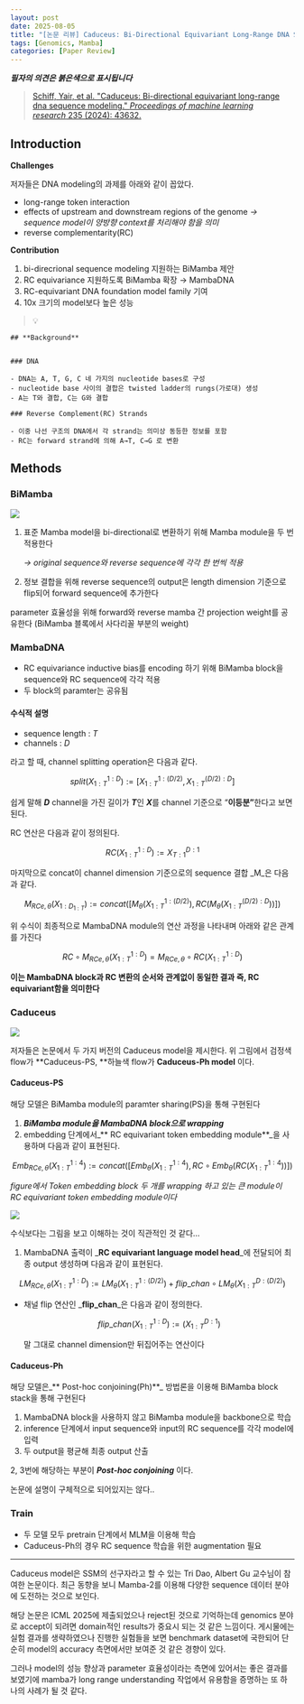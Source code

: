 ```yaml
---
layout: post
date: 2025-08-05
title: "[논문 리뷰] Caduceus: Bi-Directional Equivariant Long-Range DNA Sequence Modeling"
tags: [Genomics, Mamba]
categories: [Paper Review]
---
```


<span class="notion-red">_**필자의 의견은 붉은색으로 표시됩니다**_</span>


> [Schiff, Yair, et al. "Caduceus: Bi-directional equivariant long-range dna sequence modeling." ](https://pmc.ncbi.nlm.nih.gov/articles/PMC12189541/)[_Proceedings of machine learning research_](https://pmc.ncbi.nlm.nih.gov/articles/PMC12189541/)[ 235 (2024): 43632.](https://pmc.ncbi.nlm.nih.gov/articles/PMC12189541/)



## Introduction


**Challenges**


저자들은 DNA modeling의 과제를 아래와 같이 꼽았다.

- long-range token interaction
- effects of upstream and downstream regions of the genome 
_→ sequence model이 양방향 context를 처리해야 함을 의미_
- reverse complementarity(RC)

**Contribution**

1. bi-direcrional sequence modeling 지원하는 BiMamba 제안
1. RC equivariance 지원하도록 BiMamba 확장 → MambaDNA
1. RC-equivariant DNA foundation model family 기여
1. 10x 크기의 model보다 높은 성능

> 💡 


	## **Background**


	### DNA

	- DNA는 A, T, G, C 네 가지의 nucleotide bases로 구성
	- nucleotide base 사이의 결합은 twisted ladder의 rungs(가로대) 생성
	- A는 T와 결합, C는 G와 결합

	### Reverse Complement(RC) Strands

	- 이중 나선 구조의 DNA에서 각 strand는 의미상 동등한 정보를 포함
	- RC는 forward strand에 의해 A→T, C→G 로 변환


## Methods



### BiMamba


![](https://prod-files-secure.s3.us-west-2.amazonaws.com/542b861c-36a8-4051-84e5-8804b6728dba/2c247d59-7815-4980-99f0-8f0d21f445a7/image.png?X-Amz-Algorithm=AWS4-HMAC-SHA256&X-Amz-Content-Sha256=UNSIGNED-PAYLOAD&X-Amz-Credential=ASIAZI2LB466TWXR6WEA%2F20250929%2Fus-west-2%2Fs3%2Faws4_request&X-Amz-Date=20250929T180132Z&X-Amz-Expires=3600&X-Amz-Security-Token=IQoJb3JpZ2luX2VjEFAaCXVzLXdlc3QtMiJGMEQCIEBWQQTloTf38su5MI4LSmjcIy7pUDvZdg7O9k8yiinBAiBmL7itRBZUbz120uCJeqNhyvmuKy5g1GBXUHNu%2BJXiJSqIBAjZ%2F%2F%2F%2F%2F%2F%2F%2F%2F%2F8BEAAaDDYzNzQyMzE4MzgwNSIM1%2BqmezNEcwIQOe3cKtwDdyCmLXFNLo0KdMTz6cl6JElfIFxCzqaCiwI%2Fuj5IZzDzGNNcXpCfRYetELAJIiOSSiZvcWCGIaI2ILw6UNny9l4HoGiftODhbcsRHNEBw5d4embrwEstyfXvGbNAPY4lZnwQvObc1gvs7KijhNP9Kcy5yj3LMdT36a0FUvICxT5xDtWh%2Bro1YimAvucuHVvs7VelzY%2BemBFo9s7gnv%2F9jYdg5nDq3Hc4iUeS%2FFm556U7lX4b4DeZH7ozlRyCPOQ6Qx1aAS%2B%2FiMA2BkYG5Wu7JV9tcGKlslPWUni8huy3OjFa7tQ70OF1oKGFwZY%2Fkln6Xy%2FeLx0S%2B3cfaaEM4hudXtfm1m8vp72eNQR2FIMfi6EW5nPSqox6VxgiGNAas9Oqn3mUL%2F0nsVPXggPiHKhRWL7P6wjgnG9Ez05emFAhswBwVTdZ37lT%2FHAYICpiDCRT2kMx1hb6pq06tv2QNRYGSK5fAwqDumapivBQhGOTsPmE8yb9p4eOH7mkqpvpsok4X8ZMyEUUR1GXkECaqMwgQhf56AY%2FPzgJYM19zQu6rmSISscfxF0kh42CFl6Iqg9%2Fv%2Bi89%2B8UEGkVRgAmOq30EJC6PIoJmCzFBcx5NlhRX7bYHkHo6LaGWTaVLzcwx9zqxgY6pgFpW52DYiBwQGYQ2hwGn37doOqWg9PaXjyMczYo1hoLWILyOboC%2BsmZ2MAoXJlaoA37Smh4X3bPVGEfkgiju7qCe6%2BmcsQjn8h4x5Yy43KvQMteBhsB%2BaChUqWjNqmRv0nNYD3U9xExs8542CdaP1ioMnbga%2ByQl%2FQcczFDe9Q6vOMJhgItDBlkxy2G8wBdr4MOYE8QmcmXZL0yKj5R4N%2Bflg1mELYR&X-Amz-Signature=3303242fd83a058bdb7f9d8c30ec8275b9a096719638fd1c3a3464cfcf435e54&X-Amz-SignedHeaders=host&x-amz-checksum-mode=ENABLED&x-id=GetObject)

1. 표준 Mamba model을 bi-directional로 변환하기 위해 Mamba module을 두 번 적용한다

	_→ original sequence와 reverse sequence에 각각 한 번씩 적용_

1. 정보 결합을 위해 reverse sequence의 output은 length dimension 기준으로 flip되어 forward sequence에 추가한다

parameter 효율성을 위해 forward와 reverse mamba 간 projection weight를 공유한다 (BiMamba 블록에서 사다리꼴 부분의 weight)



### MambaDNA

- RC equivariance inductive bias를 encoding 하기 위해 BiMamba block을 sequence와 RC sequence에 각각 적용
- 두 block의 paramter는 공유됨


#### 수식적 설명

- sequence length : _T_
- channels : _D_

라고 할 때,  channel splitting operation은 다음과 같다.


$$
split(X^{1:D}_{1:T}):=[X^{1:(D/2)}_{1:T},X^{(D/2):D}_{1:T}]
$$


<span class="notion-red">쉽게 말해 </span><span class="notion-red">_**D**_</span><span class="notion-red"> channel을 가진 길이가 </span><span class="notion-red">_**T**_</span><span class="notion-red">인 </span><span class="notion-red">_**X**_</span><span class="notion-red">를 channel 기준으로 “</span><span class="notion-red">**이등분”**</span><span class="notion-red">한다고 보면 된다.</span>


RC 연산은 다음과 같이 정의된다.


$$
RC(X^{1:D}_{1:T}):=X^{D:1}_{T:1}
$$


마지막으로 concat이 channel dimension 기준으로의 sequence 결합 _M_은 다음과 같다.


$$
M_{RCe,\theta}(X_{1:D_{1:T}}):=concat([M_{\theta}(X^{1:(D/2)}_{1:T}),RC(M_{\theta}(X^{(D/2):D}_{1:T}))])
$$


위 수식이 최종적으로 MambaDNA module의 연산 과정을 나타내며 아래와 같은 관계를 가진다


$$
RC\circ M_{RCe,\theta}(X^{1:D}_{1:T}) = M_{RCe,\theta} \circ RC(X^{1:D}_{1:T})
$$


**이는 MambaDNA block과 RC 변환의 순서와 관계없이 동일한 결과 즉, RC equivariant함을 의미한다**



### Caduceus


![](https://prod-files-secure.s3.us-west-2.amazonaws.com/542b861c-36a8-4051-84e5-8804b6728dba/f94a60d7-8145-473b-aef9-7c68d3ec604a/image.png?X-Amz-Algorithm=AWS4-HMAC-SHA256&X-Amz-Content-Sha256=UNSIGNED-PAYLOAD&X-Amz-Credential=ASIAZI2LB466TWXR6WEA%2F20250929%2Fus-west-2%2Fs3%2Faws4_request&X-Amz-Date=20250929T180134Z&X-Amz-Expires=3600&X-Amz-Security-Token=IQoJb3JpZ2luX2VjEFAaCXVzLXdlc3QtMiJGMEQCIEBWQQTloTf38su5MI4LSmjcIy7pUDvZdg7O9k8yiinBAiBmL7itRBZUbz120uCJeqNhyvmuKy5g1GBXUHNu%2BJXiJSqIBAjZ%2F%2F%2F%2F%2F%2F%2F%2F%2F%2F8BEAAaDDYzNzQyMzE4MzgwNSIM1%2BqmezNEcwIQOe3cKtwDdyCmLXFNLo0KdMTz6cl6JElfIFxCzqaCiwI%2Fuj5IZzDzGNNcXpCfRYetELAJIiOSSiZvcWCGIaI2ILw6UNny9l4HoGiftODhbcsRHNEBw5d4embrwEstyfXvGbNAPY4lZnwQvObc1gvs7KijhNP9Kcy5yj3LMdT36a0FUvICxT5xDtWh%2Bro1YimAvucuHVvs7VelzY%2BemBFo9s7gnv%2F9jYdg5nDq3Hc4iUeS%2FFm556U7lX4b4DeZH7ozlRyCPOQ6Qx1aAS%2B%2FiMA2BkYG5Wu7JV9tcGKlslPWUni8huy3OjFa7tQ70OF1oKGFwZY%2Fkln6Xy%2FeLx0S%2B3cfaaEM4hudXtfm1m8vp72eNQR2FIMfi6EW5nPSqox6VxgiGNAas9Oqn3mUL%2F0nsVPXggPiHKhRWL7P6wjgnG9Ez05emFAhswBwVTdZ37lT%2FHAYICpiDCRT2kMx1hb6pq06tv2QNRYGSK5fAwqDumapivBQhGOTsPmE8yb9p4eOH7mkqpvpsok4X8ZMyEUUR1GXkECaqMwgQhf56AY%2FPzgJYM19zQu6rmSISscfxF0kh42CFl6Iqg9%2Fv%2Bi89%2B8UEGkVRgAmOq30EJC6PIoJmCzFBcx5NlhRX7bYHkHo6LaGWTaVLzcwx9zqxgY6pgFpW52DYiBwQGYQ2hwGn37doOqWg9PaXjyMczYo1hoLWILyOboC%2BsmZ2MAoXJlaoA37Smh4X3bPVGEfkgiju7qCe6%2BmcsQjn8h4x5Yy43KvQMteBhsB%2BaChUqWjNqmRv0nNYD3U9xExs8542CdaP1ioMnbga%2ByQl%2FQcczFDe9Q6vOMJhgItDBlkxy2G8wBdr4MOYE8QmcmXZL0yKj5R4N%2Bflg1mELYR&X-Amz-Signature=4afa7bd7996538207f77e3601776946b74fef0e929db9bc0775e3e2eb54834cb&X-Amz-SignedHeaders=host&x-amz-checksum-mode=ENABLED&x-id=GetObject)


저자들은 논문에서 두 가지 버전의 Caduceus model을 제시한다. 위 그림에서 검정색 flow가 **Caduceus-PS, **하늘색 flow가 **Caduceus-Ph model** 이다.



#### Caduceus-PS


해당 모델은 BiMamba module의 paramter sharing(PS)을 통해 구현된다

1. _**BiMamba module을 MambaDNA block으로 wrapping**_
1. embedding 단계에서_** RC equivariant token embedding module**_을 사용하며 다음과 같이 표현된다.

$$
Emb_{RCe,\theta}(X^{1:4}_{1:T}):=concat([Emb_{\theta}(X^{1:4}_{1:T}),RC \circ Emb_{\theta}(RC(X^{1:4}_{1:T}))])
$$


_figure에서 Token embedding block 두 개를 wrapping 하고 있는 큰 module이 RC equivariant token embedding module이다_


![](https://prod-files-secure.s3.us-west-2.amazonaws.com/542b861c-36a8-4051-84e5-8804b6728dba/b175e4da-71eb-4e91-8c23-a06dabe673c9/image.png?X-Amz-Algorithm=AWS4-HMAC-SHA256&X-Amz-Content-Sha256=UNSIGNED-PAYLOAD&X-Amz-Credential=ASIAZI2LB466TWXR6WEA%2F20250929%2Fus-west-2%2Fs3%2Faws4_request&X-Amz-Date=20250929T180134Z&X-Amz-Expires=3600&X-Amz-Security-Token=IQoJb3JpZ2luX2VjEFAaCXVzLXdlc3QtMiJGMEQCIEBWQQTloTf38su5MI4LSmjcIy7pUDvZdg7O9k8yiinBAiBmL7itRBZUbz120uCJeqNhyvmuKy5g1GBXUHNu%2BJXiJSqIBAjZ%2F%2F%2F%2F%2F%2F%2F%2F%2F%2F8BEAAaDDYzNzQyMzE4MzgwNSIM1%2BqmezNEcwIQOe3cKtwDdyCmLXFNLo0KdMTz6cl6JElfIFxCzqaCiwI%2Fuj5IZzDzGNNcXpCfRYetELAJIiOSSiZvcWCGIaI2ILw6UNny9l4HoGiftODhbcsRHNEBw5d4embrwEstyfXvGbNAPY4lZnwQvObc1gvs7KijhNP9Kcy5yj3LMdT36a0FUvICxT5xDtWh%2Bro1YimAvucuHVvs7VelzY%2BemBFo9s7gnv%2F9jYdg5nDq3Hc4iUeS%2FFm556U7lX4b4DeZH7ozlRyCPOQ6Qx1aAS%2B%2FiMA2BkYG5Wu7JV9tcGKlslPWUni8huy3OjFa7tQ70OF1oKGFwZY%2Fkln6Xy%2FeLx0S%2B3cfaaEM4hudXtfm1m8vp72eNQR2FIMfi6EW5nPSqox6VxgiGNAas9Oqn3mUL%2F0nsVPXggPiHKhRWL7P6wjgnG9Ez05emFAhswBwVTdZ37lT%2FHAYICpiDCRT2kMx1hb6pq06tv2QNRYGSK5fAwqDumapivBQhGOTsPmE8yb9p4eOH7mkqpvpsok4X8ZMyEUUR1GXkECaqMwgQhf56AY%2FPzgJYM19zQu6rmSISscfxF0kh42CFl6Iqg9%2Fv%2Bi89%2B8UEGkVRgAmOq30EJC6PIoJmCzFBcx5NlhRX7bYHkHo6LaGWTaVLzcwx9zqxgY6pgFpW52DYiBwQGYQ2hwGn37doOqWg9PaXjyMczYo1hoLWILyOboC%2BsmZ2MAoXJlaoA37Smh4X3bPVGEfkgiju7qCe6%2BmcsQjn8h4x5Yy43KvQMteBhsB%2BaChUqWjNqmRv0nNYD3U9xExs8542CdaP1ioMnbga%2ByQl%2FQcczFDe9Q6vOMJhgItDBlkxy2G8wBdr4MOYE8QmcmXZL0yKj5R4N%2Bflg1mELYR&X-Amz-Signature=d68723a8fd6f4d0e7a67c60fd4b2ecb8634fbf3daacdb4b4494cfd7a9fd1835e&X-Amz-SignedHeaders=host&x-amz-checksum-mode=ENABLED&x-id=GetObject)


<span class="notion-red">수식보다는 그림을 보고 이해하는 것이 직관적인 것 같다…</span>

1. MambaDNA 출력이 _**RC equivariant language model head**_에 전달되어 최종 output 생성하며 다음과 같이 표현된다.

$$
LM_{RCe,\theta}(X^{1:D}_{1:T}):= LM_{\theta}(X^{1:(D/2)}_{1:T})+flip\_chan\circ LM_{\theta}(X^{D:(D/2)}_{1:T})
$$

- 채널 flip 연산인 _**flip\_chan**_은 다음과 같이 정의한다.

	$$
	flip\_chan(X^{1:D}_{1:T}):=(X^{D:1}_{1:T})
	$$


	말 그대로 channel dimension만 뒤집어주는 연산이다



#### Caduceus-Ph


해당 모델은_** Post-hoc conjoining(Ph)**_ 방법론을 이용해 BiMamba block stack을 통해 구현된다

1. MambaDNA block을 사용하지 않고 BiMamba module을 backbone으로 학습
1. inference 단계에서 input sequence와 input의 RC sequence를 각각 model에 입력
1. 두 output을 평균해 최종 output 산출

2, 3번에 해당하는 부분이 _**Post-hoc conjoining**_ 이다.


<span class="notion-red">논문에 설명이 구체적으로 되어있지는 않다..</span>



### Train

- 두 모델 모두 pretrain 단계에서 MLM을 이용해 학습
- Caduceus-Ph의 경우 RC sequence 학습을 위한 augmentation 필요

---


<span class="notion-red">Caduceus model은 SSM의 선구자라고 할 수 있는 Tri Dao, Albert Gu 교수님이 참여한 논문이다. 최근 동향을 보니 Mamba-2를 이용해 다양한 sequence 데이터 분야에 도전하는 것으로 보인다.</span>


<span class="notion-red">해당 논문은 ICML 2025에 제출되었으나 reject된 것으로 기억하는데 genomics 분야로 accept이 되려면 domain적인 results가 중요시 되는 것 같은 느낌이다. 게시물에는 실험 결과를 생략하였으나 진행한 실험들을 보면 benchmark dataset에 국한되어 단순히 model의 accuracy 측면에서만 보여준 것 같은 경향이 있다.</span>


<span class="notion-red">그러나 model의 성능 향상과 parameter 효율성이라는 측면에 있어서는 좋은 결과를 보였기에 mamba가 long range understanding 작업에서 유용함을 증명하는 또 하나의 사례가 될 것 같다.</span>

